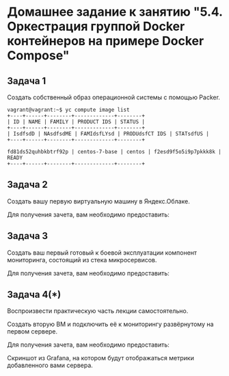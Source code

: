  
# Домашнее задание к занятию "5.4. Оркестрация группой Docker контейнеров на примере Docker Compose"

## Задача 1  
Создать собственный образ операционной системы с помощью Packer.
```
vagrant@vagrant:~$ yc compute image list
+----+------+--------+-------------+--------+
| ID | NAME | FAMILY | PRODUCT IDS | STATUS |
+----+------+--------+-------------+--------+
| IsdfsdD | NAsdfsdME | FAMIdsfLYsd | PRODUdsfCT IDS | STATsdfUS |
+----+------+--------+-------------+--------+

fd81ds52quhbkbtrf92p | centos-7-base | centos | f2esd9f5o5i9p7pkkk8k | READY
+----+------+--------+-------------+--------+
```


## Задача 2  
Создать вашу первую виртуальную машину в Яндекс.Облаке.

Для получения зачета, вам необходимо предоставить:



## Задача 3  
Создать ваш первый готовый к боевой эксплуатации компонент мониторинга, состоящий из стека микросервисов.

Для получения зачета, вам необходимо предоставить:



## Задача 4(*)  
Воспроизвести практическую часть лекции самостоятельно.  

Создать вторую ВМ и подключить её к мониторингу развёрнутому на первом сервере.

Для получения зачета, вам необходимо предоставить:

Скриншот из Grafana, на котором будут отображаться метрики добавленного вами сервера.

